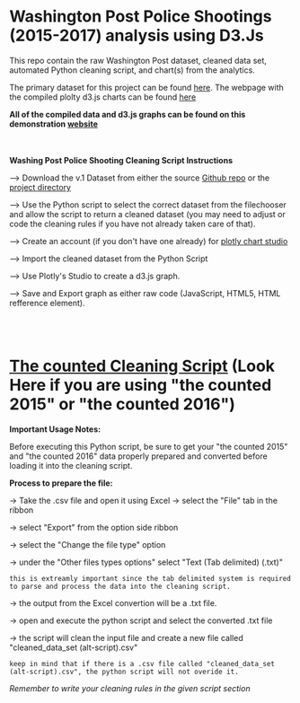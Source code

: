 # Washington Post Police Shootings (2015-2017) analysis using D3.Js 
This repo contain the raw Washington Post dataset, cleaned data set, automated Python cleaning script, and chart(s) from the analytics.

The primary dataset for this project can be found [here](https://github.com/washingtonpost/data-police-shootings/tree/master/v1).
The webpage with the compiled plolty d3.js charts can be found [here](https://d3demopage.wixsite.com/fatal-police-shootin)

**All of the compiled data and d3.js graphs can be found on this demonstration [website](https://d3demopage.wixsite.com/fatal-police-shootin)**

<br></br>
**Washing Post Police Shooting Cleaning Script Instructions**

--> Download the v.1 Dataset from either the source [Github repo](https://github.com/washingtonpost/data-police-shootings/tree/master/v1) or the [project directory](https://github.com/Austin-Daigle/firstD3Chart/blob/main/fatal-police-shootings-data.csv)

--> Use the Python script to select the correct dataset from the filechooser and allow the script to return a cleaned dataset (you may need to adjust or code the cleaning rules if you have not already taken care of that). 

--> Create an account (if you don't have one already) for [plotly chart studio](https://chart-studio.plotly.com/create/#/)

--> Import the cleaned dataset from the Python Script

--> Use Plotly's Studio to create a d3.js graph.

--> Save and Export graph as either raw code (JavaScript, HTML5, HTML refference element).

<br></br>
# [The counted Cleaning Script](https://github.com/Austin-Daigle/firstD3Chart/blob/main/The%20Counted%20Cleaning%20Script/The%20Counted%20Cleaning%20Script.py) (Look Here if you are using "the counted 2015" or "the counted 2016")



**Important Usage Notes:**

Before executing this Python script, be sure to get your "the counted 2015" and "the counted 2016" data properly prepared and converted before loading it into
the cleaning script. 

**Process to prepare the file:**

-> Take the .csv file and open it using Excel 
-> select the "File" tab in the ribbon 

-> select "Export" from the option side ribbon

-> select the "Change the file type" option

-> under the "Other files types options" select "Text (Tab delimited) (.txt)" 

    this is extreamly important since the tab delimited system is required to parse and process the data into the cleaning script.
-> the output from the Excel convertion will be a .txt file.

-> open and execute the python script and select the converted .txt file

-> the script will clean the input file and create a new file called "cleaned_data_set (alt-script).csv"

    keep in mind that if there is a .csv file called "cleaned_data_set (alt-script).csv", the python script will not overide it. 
    

*Remember to write your cleaning rules in the given script section*
